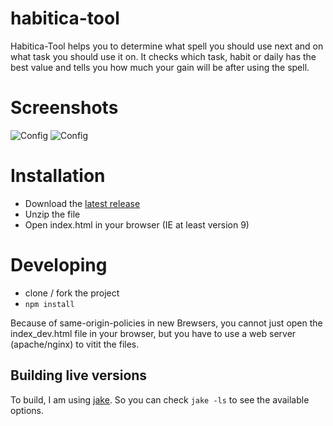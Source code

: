# habitica-tool

Habitica-Tool helps you to determine what spell you should use next and on what task you should use it on.
It checks which task, habit or daily has the best value and tells you how much your gain will be after using the spell.

# Screenshots
![Config](/../screenshots/rogue-spells.png?raw=true "Rogue Spells")
![Config](/../screenshots/config.png?raw=true "Config")

# Installation
* Download the [latest release](../../releases/latest)
* Unzip the file
* Open index.html in your browser (IE at least version 9)

# Developing
* clone / fork the project
* ```npm install```

Because of same-origin-policies in new Brewsers, you cannot just open the index_dev.html file in your browser, but you have to use a web server (apache/nginx) to vitit the files.

## Building live versions
To build, I am using [jake](http://jakejs.com/docs). So you can check ```jake -ls``` to see the available options.
